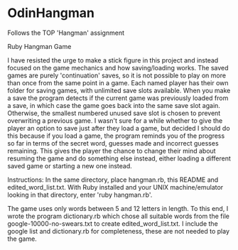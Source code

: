 # OdinHangman
Follows the TOP 'Hangman' assignment

Ruby Hangman Game

I have resisted the urge to make a stick figure in this project and instead focused on
the game mechanics and how saving/loading works. The saved games are purely 'continuation' saves, so it is not possible to play on more than once from the same point in a game. Each named player has their own folder for saving games, with unlimited save slots available. When you make a save the program detects if the current game was previously loaded from a save, in which case the game goes back into the same save slot again. Otherwise, the smallest numbered unused save slot is chosen to prevent overwriting a previous game.
I wasn't sure for a while whether to give the player an option to save just after they load a game, but decided I should do this because if you load a game, the program reminds you of the progress so far in terms of the secret word, guesses made and incorrect guesses remaining. This gives the player the chance to change their mind about resuming the game and do something else instead, either loading a different saved game or starting a new one instead.

Instructions:
In the same directory, place hangman.rb, this README and edited_word_list.txt. With Ruby installed and your UNIX machine/emulator looking in that directory, enter 'ruby hangman.rb'.

The game uses only words between 5 and 12 letters in length. To this end, I wrote the program dictionary.rb which chose all suitable words from the file google-10000-no-swears.txt to create edited_word_list.txt. I include the google list and dictionary.rb for completeness, these are not needed to play the game.
